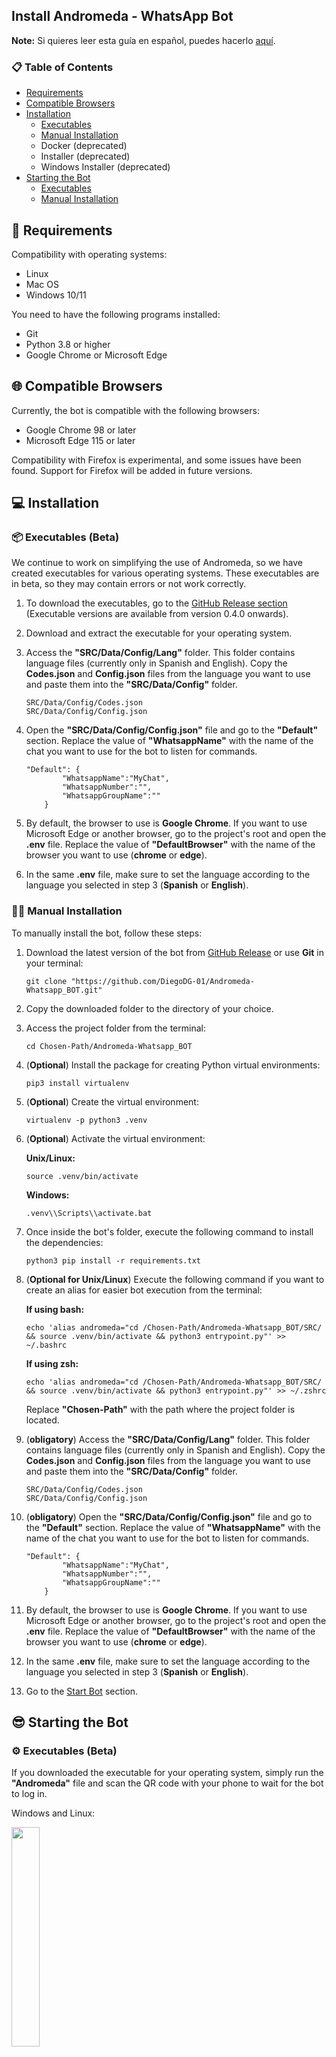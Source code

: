 ## Install Andromeda - WhatsApp Bot

**Note:** Si quieres leer esta guía en español, puedes hacerlo [aquí](Spanish/Installation.md).


### 📋 Table of Contents

* [Requirements](#requirements)
* [Compatible Browsers](#browsers)
* [Installation](#installation)
    * [Executables](#ExecutableInstallation)
    * [Manual Installation](#ManualInstallation)
    * Docker (deprecated)
    * Installer (deprecated)
    * Windows Installer (deprecated)
* [Starting the Bot](#init)
    * [Executables](#ExeInit)
    * [Manual Installation](#ManualInit)

## <a name="requirements"></a> 📝 Requirements

Compatibility with operating systems:

- Linux
- Mac OS
- Windows 10/11

You need to have the following programs installed:

- Git
- Python 3.8 or higher
- Google Chrome or Microsoft Edge

## <a name="browsers"></a> 🌐 Compatible Browsers

Currently, the bot is compatible with the following browsers:

- Google Chrome 98 or later
- Microsoft Edge 115 or later

Compatibility with Firefox is experimental, and some issues have been found. Support for Firefox will be added in future versions.

## <a name="installation"></a> 💻 Installation

### <a name="ExecutableInstallation"></a> 📦 Executables (Beta)

We continue to work on simplifying the use of Andromeda, so we have created executables for various operating systems. These executables are in beta, so they may contain errors or not work correctly.

1. To download the executables, go to the [GitHub Release section](https://github.com/DiegoDG-01/Whatsapp_BOT/releases) (Executable versions are available from version 0.4.0 onwards).


2. Download and extract the executable for your operating system.


3. Access the **"SRC/Data/Config/Lang"** folder. This folder contains language files (currently only in Spanish and English). Copy the **Codes.json** and **Config.json** files from the language you want to use and paste them into the **"SRC/Data/Config"** folder.

     ```
     SRC/Data/Config/Codes.json
     SRC/Data/Config/Config.json
     ```

4. Open the **"SRC/Data/Config/Config.json"** file and go to the **"Default"** section. Replace the value of **"WhatsappName"** with the name of the chat you want to use for the bot to listen for commands.

    ```
    "Default": {
            "WhatsappName":"MyChat",
            "WhatsappNumber":"",
            "WhatsappGroupName":""
        }
    ```

5. By default, the browser to use is **Google Chrome**. If you want to use Microsoft Edge or another browser, go to the project's root and open the **.env** file. Replace the value of **"DefaultBrowser"** with the name of the browser you want to use (**chrome** or **edge**).


6. In the same **.env** file, make sure to set the language according to the language you selected in step 3 (**Spanish** or **English**).

### <a name="ManualInstallation"></a> 👋🏼 Manual Installation

To manually install the bot, follow these steps:

1. Download the latest version of the bot from [GitHub Release](https://github.com/DiegoDG-01/Whatsapp_BOT/releases) or use **Git** in your terminal:
    ```
    git clone "https://github.com/DiegoDG-01/Andromeda-Whatsapp_BOT.git"
    ```

2. Copy the downloaded folder to the directory of your choice.


3. Access the project folder from the terminal:
    ```
    cd Chosen-Path/Andromeda-Whatsapp_BOT
    ```

4. (**Optional**) Install the package for creating Python virtual environments:
    ```
    pip3 install virtualenv
    ```

5. (**Optional**) Create the virtual environment:
    ```
    virtualenv -p python3 .venv
    ```

6. (**Optional**) Activate the virtual environment:

    **Unix/Linux:**
    ```
    source .venv/bin/activate
    ```

    **Windows:**
    ```
    .venv\\Scripts\\activate.bat
    ```

7. Once inside the bot's folder, execute the following command to install the dependencies:
    ```
    python3 pip install -r requirements.txt
    ```

8. (**Optional for Unix/Linux**) Execute the following command if you want to create an alias for easier bot execution from the terminal:

    **If using bash:**
    ```
    echo 'alias andromeda="cd /Chosen-Path/Andromeda-Whatsapp_BOT/SRC/ && source .venv/bin/activate && python3 entrypoint.py"' >> ~/.bashrc
    ```

    **If using zsh:**
    ```
    echo 'alias andromeda="cd /Chosen-Path/Andromeda-Whatsapp_BOT/SRC/ && source .venv/bin/activate && python3 entrypoint.py"' >> ~/.zshrc
    ```

   Replace **"Chosen-Path"** with the path where the project folder is located.


9. (**obligatory**) Access the **"SRC/Data/Config/Lang"** folder. This folder contains language files (currently only in Spanish and English). Copy the **Codes.json** and **Config.json** files from the language you want to use and paste them into the **"SRC/Data/Config"** folder.

     ```
     SRC/Data/Config/Codes.json
     SRC/Data/Config/Config.json
     ```

10. (**obligatory**) Open the **"SRC/Data/Config/Config.json"** file and go to the **"Default"** section. Replace the value of **"WhatsappName"** with the name of the chat you want to use for the bot to listen for commands.

    ```
    "Default": {
            "WhatsappName":"MyChat",
            "WhatsappNumber":"",
            "WhatsappGroupName":""
        }
    ```

11. By default, the browser to use is **Google Chrome**. If you want to use Microsoft Edge or another browser, go to the project's root and open the **.env** file. Replace the value of **"DefaultBrowser"** with the name of the browser you want to use (**chrome** or **edge**).


12. In the same **.env** file, make sure to set the language according to the language you selected in step 3 (**Spanish** or **English**).


13. Go to the [Start Bot](#init) section.

## 😎 Starting the Bot <a name="init"></a>

### <a name="ExeInit"></a> ⚙️ Executables (Beta)

If you downloaded the executable for your operating system, simply run the **"Andromeda"** file and scan the QR code with your phone to wait for the bot to log in.

Windows and Linux:

<img src="IMG/UI-Whatsapp_Init_Page.png" width="30%">

Mac OS:

<img src="IMG/Whatsapp_Init_Page.png" width="30%">

**Note:** If you use Mac OS, the QR code will be displayed in the terminal due to an issue that is being resolved. Support for Mac OS will be added in future versions.

### <a name="ManualInit"></a> 📝 Start the Bot Manually

1. From the terminal, navigate to the **"SRC"** folder of the project:

    **Unix/Linux:**
    ```
    cd Chosen-Path/Andromeda-Whatsapp_BOT/SRC/
    ```

    **Windows:**
    ```
    cd Chosen-Path\Andromeda-Whatsapp_BOT\SRC\
    ```

   Replace **"Chosen-Path"** with the path where the project folder is located.


2. Execute the following command to start the bot:

    ```
    python3 entrypoint.py
    ```

3. Scan the QR code with your phone and wait for the bot to log in.

Windows and Linux:

<img src="IMG/UI-Whatsapp_Init_Page.png" width="30%">

Mac OS:

<img src="IMG/Whatsapp_Init_Page.png" width="30%">

**Note:** If you use Mac OS, the QR code will be displayed in the terminal due to an issue that is being resolved. Support for Mac OS will be added in future versions.

